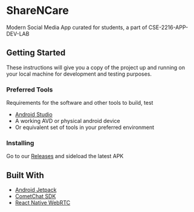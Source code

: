 # ShareNCare

Modern Social Media App curated for students, a part of CSE-2216-APP-DEV-LAB

## Getting Started

These instructions will give you a copy of the project up and running on
your local machine for development and testing purposes.

### Preferred Tools

Requirements for the software and other tools to build, test 
- [Android Studio](https://developer.android.com/studio)
- A working AVD or physical android device 
- Or equivalent set of tools in your preferred environment

### Installing
Go to our [Releases](https://github.com/ratingminus/ShareNCare/releases) and sideload the latest APK
  

## Built With

  - [Android Jetpack](https://developer.android.com/jetpack)
  - [CometChat SDK](https://www.cometchat.com/docs/android-chat-sdk/overview)
  - [React Native WebRTC](https://github.com/react-native-webrtc/react-native-webrtc)
 


